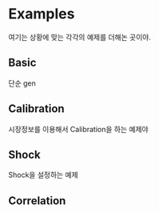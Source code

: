 # Examples

여기는 상황에 맞는 각각의 예제를 더해논 곳이야.


## Basic
단순 gen


## Calibration
시장정보를 이용해서 Calibration을 하는 예제야


## Shock
Shock을 설정하는 예제



## Correlation
